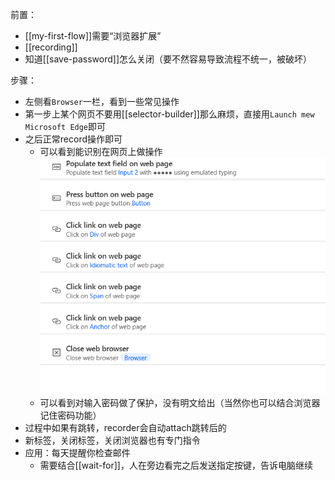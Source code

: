 前置：
- [[my-first-flow]]需要“浏览器扩展”
- [[recording]]
- 知道[[save-password]]怎么关闭（要不然容易导致流程不统一，被破坏）

步骤：
- 左侧看`Browser`一栏，看到一些常见操作
- 第一步上某个网页不要用[[selector-builder]]那么麻烦，直接用`Launch mew Microsoft Edge`即可
- 之后正常record操作即可
    - 可以看到能识别在网页上做操作![](web.png)
    - 可以看到对输入密码做了保护，没有明文给出（当然你也可以结合浏览器记住密码功能）
- 过程中如果有跳转，recorder会自动attach跳转后的
- 新标签，关闭标签，关闭浏览器也有专门指令
- 应用：每天提醒你检查邮件
  - 需要结合[[wait-for]]，人在旁边看完之后发送指定按键，告诉电脑继续